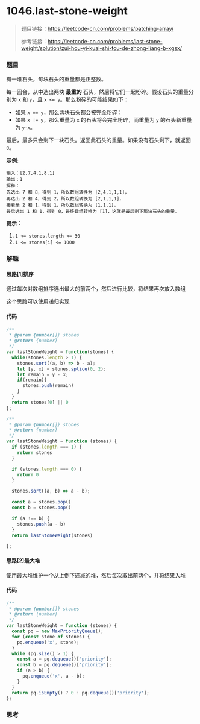 # 1046.last-stone-weight

> 题目链接：https://leetcode-cn.com/problems/patching-array/
>
> 参考链接：https://leetcode-cn.com/problems/last-stone-weight/solution/zui-hou-yi-kuai-shi-tou-de-zhong-liang-b-xgsx/

### 题目

有一堆石头，每块石头的重量都是正整数。

每一回合，从中选出两块 **最重的** 石头，然后将它们一起粉碎。假设石头的重量分别为 `x` 和 `y`，且 `x <= y`。那么粉碎的可能结果如下：

- 如果 `x == y`，那么两块石头都会被完全粉碎；
- 如果 `x != y`，那么重量为 `x` 的石头将会完全粉碎，而重量为 `y` 的石头新重量为 `y-x`。

最后，最多只会剩下一块石头。返回此石头的重量。如果没有石头剩下，就返回 `0`。

**示例:**

```
输入：[2,7,4,1,8,1]
输出：1
解释：
先选出 7 和 8，得到 1，所以数组转换为 [2,4,1,1,1]，
再选出 2 和 4，得到 2，所以数组转换为 [2,1,1,1]，
接着是 2 和 1，得到 1，所以数组转换为 [1,1,1]，
最后选出 1 和 1，得到 0，最终数组转换为 [1]，这就是最后剩下那块石头的重量。
```

**提示：**

1. `1 <= stones.length <= 30`
2. `1 <= stones[i] <= 1000`



### 解题

#### 思路[1]排序

通过每次对数组排序选出最大的前两个，然后进行比较，将结果再次放入数组

这个思路可以使用递归实现

#### 代码

```javascript
/**
 * @param {number[]} stones
 * @return {number}
 */
var lastStoneWeight = function(stones) {
  while(stones.length > 1) {
    stones.sort((a, b) => b - a);
    let [y, x] = stones.splice(0, 2);
    let remain = y - x;
    if(remain){
      stones.push(remain)
    }
  }
  return stones[0] || 0
};

/**
 * @param {number[]} stones
 * @return {number}
 */
var lastStoneWeight = function (stones) {
  if (stones.length === 1) {
    return stones
  }

  if (stones.length === 0) {
    return 0
  }

  stones.sort((a, b) => a - b);

  const a = stones.pop()
  const b = stones.pop()

  if (a !== b) {
    stones.push(a - b)
  }
  return lastStoneWeight(stones)

};
```

#### 思路[2]最大堆

使用最大堆维护一个从上倒下递减的堆，然后每次取出前两个，并将结果入堆

#### 代码

```javascript
/**
 * @param {number[]} stones
 * @return {number}
 */
var lastStoneWeight = function (stones) {
  const pq = new MaxPriorityQueue();
  for (const stone of stones) {
    pq.enqueue('x', stone);
  }
  while (pq.size() > 1) {
    const a = pq.dequeue()['priority'];
    const b = pq.dequeue()['priority'];
    if (a > b) {
      pq.enqueue('x', a - b);
    }
  }
  return pq.isEmpty() ? 0 : pq.dequeue()['priority'];
};
```



### 思考

